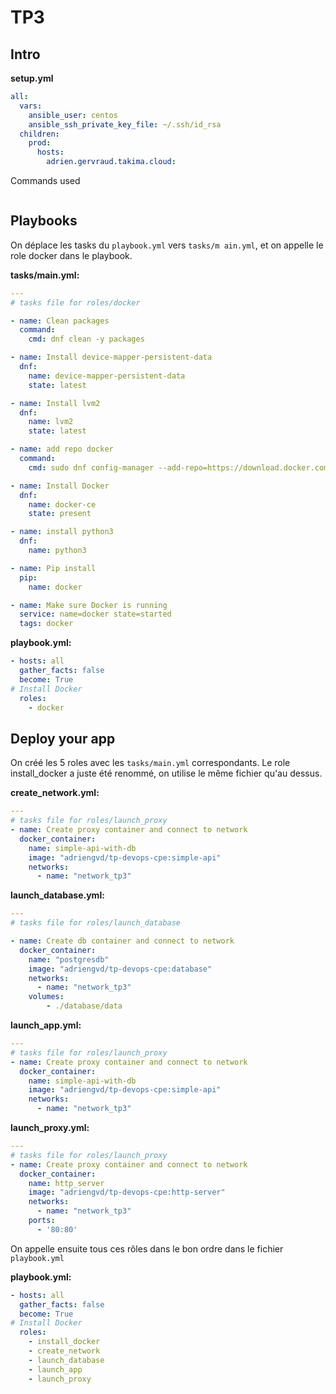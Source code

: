 # TP3

## Intro

**setup.yml**
```yml
all:
  vars:
    ansible_user: centos
    ansible_ssh_private_key_file: ~/.ssh/id_rsa
  children:
    prod:
      hosts: 
        adrien.gervraud.takima.cloud:
```

Commands used
```ansible
```

## Playbooks

On déplace les tasks du `playbook.yml` vers `tasks/m
ain.yml`, et on appelle le role docker dans le playbook.

**tasks/main.yml:**
```yml
---
# tasks file for roles/docker

- name: Clean packages
  command:
    cmd: dnf clean -y packages

- name: Install device-mapper-persistent-data
  dnf:
    name: device-mapper-persistent-data
    state: latest

- name: Install lvm2
  dnf:
    name: lvm2
    state: latest

- name: add repo docker
  command:
    cmd: sudo dnf config-manager --add-repo=https://download.docker.com/linux/centos/docker-ce.repo

- name: Install Docker
  dnf:
    name: docker-ce
    state: present

- name: install python3
  dnf:
    name: python3

- name: Pip install
  pip:
    name: docker

- name: Make sure Docker is running
  service: name=docker state=started
  tags: docker

```

**playbook.yml:**
```yml
- hosts: all
  gather_facts: false
  become: True
# Install Docker
  roles:
    - docker
```


## Deploy your app

On créé les 5 roles avec les `tasks/main.yml` correspondants.
Le role install_docker a juste été renommé, on utilise le même fichier qu'au dessus.

**create_network.yml:**
```yml
---
# tasks file for roles/launch_proxy
- name: Create proxy container and connect to network
  docker_container:
    name: simple-api-with-db
    image: "adriengvd/tp-devops-cpe:simple-api"
    networks:
      - name: "network_tp3"
```

**launch_database.yml:**
```yml
---
# tasks file for roles/launch_database

- name: Create db container and connect to network
  docker_container:
    name: "postgresdb"
    image: "adriengvd/tp-devops-cpe:database"
    networks:
      - name: "network_tp3"
    volumes:
        - ./database/data
```

**launch_app.yml:**
```yml
---
# tasks file for roles/launch_proxy
- name: Create proxy container and connect to network
  docker_container:
    name: simple-api-with-db
    image: "adriengvd/tp-devops-cpe:simple-api"
    networks:
      - name: "network_tp3"
```

**launch_proxy.yml:**
```yml
---
# tasks file for roles/launch_proxy
- name: Create proxy container and connect to network
  docker_container:
    name: http_server
    image: "adriengvd/tp-devops-cpe:http-server"
    networks:
      - name: "network_tp3"
    ports:
      - '80:80'
```

On appelle ensuite tous ces rôles dans le bon ordre dans le fichier `playbook.yml`

**playbook.yml:**
```yml
- hosts: all
  gather_facts: false
  become: True
# Install Docker
  roles:
    - install_docker
    - create_network
    - launch_database
    - launch_app
    - launch_proxy
```